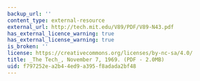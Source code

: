 ```yaml
---
backup_url: ''
content_type: external-resource
external_url: http://tech.mit.edu/V89/PDF/V89-N43.pdf
has_external_licence_warning: true
has_external_license_warning: true
is_broken: ''
license: https://creativecommons.org/licenses/by-nc-sa/4.0/
title: _The Tech_, November 7, 1969. (PDF - 2.0MB)
uid: f797252e-a2b4-4ed9-a395-f8adada2bf48
---
```

